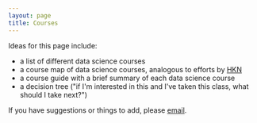 ```yaml
---
layout: page
title: Courses
---
```


Ideas for this page include:

* a list of different data science courses
* a course map of data science courses, analogous to efforts by [HKN](https://hkn.eecs.berkeley.edu/courseguides)
* a course guide with a brief summary of each data science course
* a decision tree ("if I'm interested in this and I've taken this class, what should I take next?")

If you have suggestions or things to add, please [email](mailto:marwahaha@berkeley.edu).